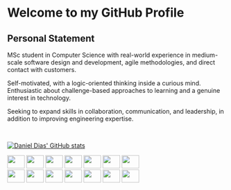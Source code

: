 # Welcome to my GitHub Profile

## Personal Statement

MSc student in Computer Science with real-world experience in medium-scale software design and development, agile methodologies, and direct contact with customers.

Self-motivated, with a logic-oriented thinking inside a curious mind. Enthusiastic about challenge-based approaches to learning and a genuine interest in technology.

Seeking to expand skills in collaboration, communication, and leadership, in addition to improving engineering expertise.

<br/>

[![Daniel Dias' GitHub stats](https://github-readme-stats.vercel.app/api?username=dabadias&show_icons=true&theme=dark&include_all_commits=true&count_private=true)](https://github.com/dabadias)

<div style="display: inline_block">
<img height="30" width="40" src="https://cdn.jsdelivr.net/gh/devicons/devicon/icons/java/java-original.svg" />
<img height="30" width="40" src="https://cdn.jsdelivr.net/gh/devicons/devicon/icons/csharp/csharp-original.svg" />
<img height="30" width="40" src="https://cdn.jsdelivr.net/gh/devicons/devicon/icons/dotnetcore/dotnetcore-original.svg" />
<img height="30" width="40" src="https://cdn.jsdelivr.net/gh/devicons/devicon/icons/c/c-original.svg" />
<img height="30" width="40" src="https://cdn.jsdelivr.net/gh/devicons/devicon/icons/python/python-original.svg" />
<img height="30" width="40" src="https://cdn.jsdelivr.net/gh/devicons/devicon/icons/kotlin/kotlin-original.svg" />
<img height="30" width="40" src="https://cdn.jsdelivr.net/gh/devicons/devicon/icons/flutter/flutter-original.svg" />
<br/>
<img height="30" width="40" src="https://cdn.jsdelivr.net/gh/devicons/devicon/icons/react/react-original.svg" />
<img height="30" width="40" src="https://cdn.jsdelivr.net/gh/devicons/devicon/icons/angularjs/angularjs-original.svg" />
<img height="30" width="40" src="https://cdn.jsdelivr.net/gh/devicons/devicon/icons/html5/html5-original.svg" />
<img height="30" width="40" src="https://cdn.jsdelivr.net/gh/devicons/devicon/icons/css3/css3-original.svg" />
<img height="30" width="40" src="https://cdn.jsdelivr.net/gh/devicons/devicon/icons/javascript/javascript-original.svg" />
<img height="30" width="40" src="https://cdn.jsdelivr.net/gh/devicons/devicon/icons/typescript/typescript-original.svg" />
<img height="30" width="40" src="https://cdn.jsdelivr.net/gh/devicons/devicon/icons/php/php-original.svg" />
</div>
